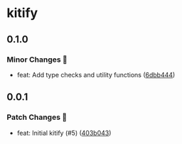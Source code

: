 # kitify

## 0.1.0

### Minor Changes 🚀

- feat: Add type checks and utility functions ([6dbb444](https://github.com/Marinerer/jotter/commit/6dbb4443085dbbe2bd03f1d555bc09b592c1ccb9))

## 0.0.1

### Patch Changes 🌟

- feat: Initial kitify (#5) ([403b043](https://github.com/Marinerer/jotter/commit/403b043003e2c8496a5dee3455670aeb3346e691))
